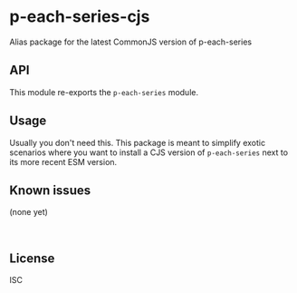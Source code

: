 ﻿
<!--#echo json="package.json" key="name" underline="=" -->
p-each-series-cjs
=================
<!--/#echo -->

<!--#echo json="package.json" key="description" -->
Alias package for the latest CommonJS version of p-each-series
<!--/#echo -->



API
---

This module re-exports the `p-each-series` module.



Usage
-----

Usually you don't need this.
This package is meant to simplify exotic scenarios where you want to install
a CJS version of `p-each-series` next to its more recent ESM version.


<!--#toc stop="scan" -->



Known issues
------------

(none yet)




&nbsp;


License
-------
<!--#echo json="package.json" key=".license" -->
ISC
<!--/#echo -->

